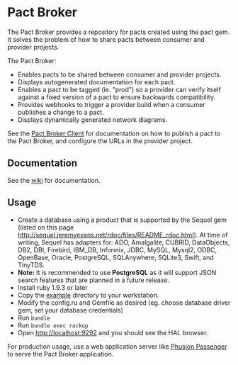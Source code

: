 # Pact Broker

The Pact Broker provides a repository for pacts created using the pact gem. It solves the problem of how to share pacts between consumer and provider projects.

The Pact Broker:

* Enables pacts to be shared between consumer and provider projects.
* Displays autogenerated documentation for each pact.
* Enables a pact to be tagged (ie. "prod") so a provider can verify itself against a fixed version of a pact to ensure backwards compatibility.
* Provides webhooks to trigger a provider build when a consumer publishes a change to a pact.
* Displays dynamically generated network diagrams.

See the [Pact Broker Client](https://github.com/bethesque/pact_broker-client) for documentation on how to publish a pact to the Pact Broker, and configure the URLs in the provider project.

## Documentation

See the [wiki](https://github.com/bethesque/pact_broker/wiki) for documentation.

## Usage

* Create a database using a product that is supported by the Sequel gem (listed on this page http://sequel.jeremyevans.net/rdoc/files/README_rdoc.html). At time of writing, Sequel has adapters for:  ADO, Amalgalite, CUBRID, DataObjects, DB2, DBI, Firebird, IBM_DB, Informix, JDBC, MySQL, Mysql2, ODBC, OpenBase, Oracle, PostgreSQL, SQLAnywhere, SQLite3, Swift, and TinyTDS. 
* __Note:__ It is recommended to use __PostgreSQL__ as it will support JSON search features that are planned in a future release.
* Install ruby 1.9.3 or later
* Copy the [example](/example) directory to your workstation.
* Modify the config.ru and Gemfile as desired (eg. choose database driver gem, set your database credentials)
* Run `bundle`
* Run `bundle exec rackup`
* Open [http://localhost:9292](http://localhost:9292) and you should see the HAL browser.

For production usage, use a web application server like [Phusion Passenger](https://www.phusionpassenger.com) to serve the Pact Broker application.
